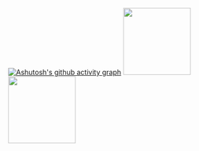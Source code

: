 [![Ashutosh's github activity graph](https://github-readme-activity-graph.vercel.app/graph?username=TactfulBean&theme=vue)](https://github.com/ashutosh00710/github-readme-activity-graph)
<img align="" height="137px" src="https://github-readme-stats.vercel.app/api?username=TactfulBean&hide_title=true&show_icons=true&include_all_commits=true&line_height=21&theme=transparent&locale=cn" />
<img align="" height="137px" src="https://github-readme-stats.vercel.app/api/top-langs/?username=TactfulBean&hide_title=true&layout=compact&theme=transparent&locale=cn" /><br><br>
